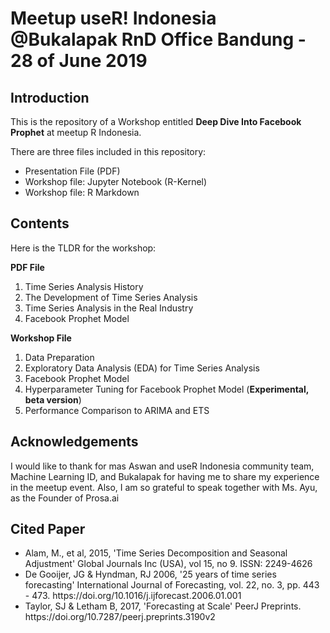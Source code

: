 # Meetup useR! Indonesia @Bukalapak RnD Office Bandung - 28 of June 2019


## Introduction
This is the repository of a Workshop entitled **Deep Dive Into Facebook Prophet** at meetup R Indonesia.

There are three files included in this repository:
<ul>
  <li>Presentation File (PDF)</li>
  <li>Workshop file: Jupyter Notebook (R-Kernel)</li>
  <li>Workshop file: R Markdown</li>
</ul>

## Contents
Here is the TLDR for the workshop: 

<b>PDF File</b>
  <ol type="1">
    <li>Time Series Analysis History</li>
    <li>The Development of Time Series Analysis</li>
    <li>Time Series Analysis in the Real Industry</li>
    <li>Facebook Prophet Model</li>
  </ol>
  
<b>Workshop File</b>
  <ol type="1">
    <li>Data Preparation</li>
    <li>Exploratory Data Analysis (EDA) for Time Series Analysis</li>
    <li>Facebook Prophet Model</li>
    <li>Hyperparameter Tuning for Facebook Prophet Model (<b>Experimental, beta version</b>)</li>
    <li>Performance Comparison to ARIMA and ETS</li>
  </ol>
  
## Acknowledgements
I would like to thank for mas Aswan and useR Indonesia community team, Machine Learning ID, and Bukalapak for having me to share my experience in the meetup event. Also, I am so grateful to speak together with Ms. Ayu, as the Founder of Prosa.ai

## Cited Paper
<ul>
  <li>Alam, M., et al, 2015, 'Time Series Decomposition and Seasonal Adjustment' Global Journals Inc (USA), vol 15, no 9. ISSN: 2249-4626</li>
  <li>De Gooijer, JG & Hyndman, RJ 2006, '25 years of time series forecasting' International Journal of Forecasting, vol. 22, no. 3, pp. 443 - 473. https://doi.org/10.1016/j.ijforecast.2006.01.001</li>
  <li>Taylor, SJ & Letham B, 2017, 'Forecasting at Scale' PeerJ Preprints. https://doi.org/10.7287/peerj.preprints.3190v2</li>
  
  
<ul>
